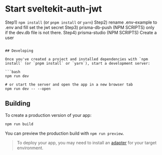 # Start sveltekit-auth-jwt

Step1) `npm install` (or `pnpm install` or `yarn`)
Step2) rename .env-example to .env and fill set the jwt secret
Step3) prisma-db-push (NPM SCRIPTS) only if the dev.db file is not there.
Step4) prisma-studio (NPM SCRIPTS) Create a user

```

## Developing

Once you've created a project and installed dependencies with `npm install` (or `pnpm install` or `yarn`), start a development server:

```bash
npm run dev

# or start the server and open the app in a new browser tab
npm run dev -- --open
```

## Building

To create a production version of your app:

```bash
npm run build
```

You can preview the production build with `npm run preview`.

> To deploy your app, you may need to install an [adapter](https://kit.svelte.dev/docs/adapters) for your target environment.
